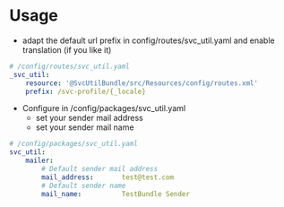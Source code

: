 Usage
=====

* adapt the default url prefix in config/routes/svc_util.yaml and enable translation (if you like it)

```yaml
# /config/routes/svc_util.yaml
_svc_util:
    resource: '@SvcUtilBundle/src/Resources/config/routes.xml'
    prefix: /svc-profile/{_locale}
```

* Configure in /config/packages/svc_util.yaml
  * set your sender mail address
  * set your sender mail name

```yaml
# /config/packages/svc_util.yaml
svc_util:
    mailer:
        # Default sender mail address
        mail_address:       test@test.com
        # Default sender name
        mail_name:          TestBundle Sender
```
